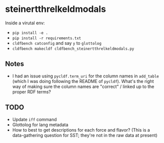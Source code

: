 # steinertthrelkeldmodals

Inside a virutal env:

* `pip install -e .`
* `pip install -r requirements.txt`
* `cldfbench catconfig` and say `y` to `glottolog`
* `cldfbench makecldf cldfbench_steinertthrelkeldmodals.py`

## Notes

* I had an issue using `pycldf.term_uri` for the column names in `add_table` (which I was doing following the README of `pycldf`).  What's the right way of making sure the column names are "correct" / linked up to the proper RDF terms?

## TODO
* Update `iff` command
* Glottolog for lang metadata
* How to best to get descriptions for each force and flavor? (This is a data-gathering question for SST; they're not in the raw data at present)